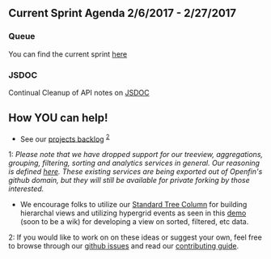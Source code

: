 ## Current Sprint Agenda 2/6/2017 - 2/27/2017

### Queue

You can find the current sprint [here](https://github.com/openfin/fin-hypergrid/projects/5)

### JSDOC

Continual Cleanup of API notes on [JSDOC](http://openfin.github.io/fin-hypergrid/doc/Hypergrid.html)

## How YOU can help!

- See our [projects backlog](https://github.com/openfin/fin-hypergrid/projects) <sup>[2](#myfootnote2)</sup>

<a name="myfootnote1">1</a>: 
*Please note that we have dropped support for our treeview, aggregations, grouping, filtering, sorting and analytics services in general. Our reasoning is defined [here](https://github.com/openfin/fin-hypergrid/blob/master/OVERVIEW.md). These existing services are being exported out of Openfin's github domain, but they will still be available for private forking by those interested.*
* We encourage folks to utilize our [Standard Tree Column](https://github.com/openfin/fin-hypergrid/pull/569) for building hierarchal views and utilizing hypergrid events as seen in this [demo](https://github.com/openfin/fin-hypergrid/blob/develop/demo/sorting-example.html#L68) (soon to be a wik) for developing a view on sorted, filtered, etc data.

<a name="myfootnote2">2</a>:
If you would like to work on on these ideas or suggest your own, feel free to browse through our [github issues](https://github.com/openfin/fin-hypergrid/issues)
and read our [contributing guide](./CONTRIBUTING.md).
